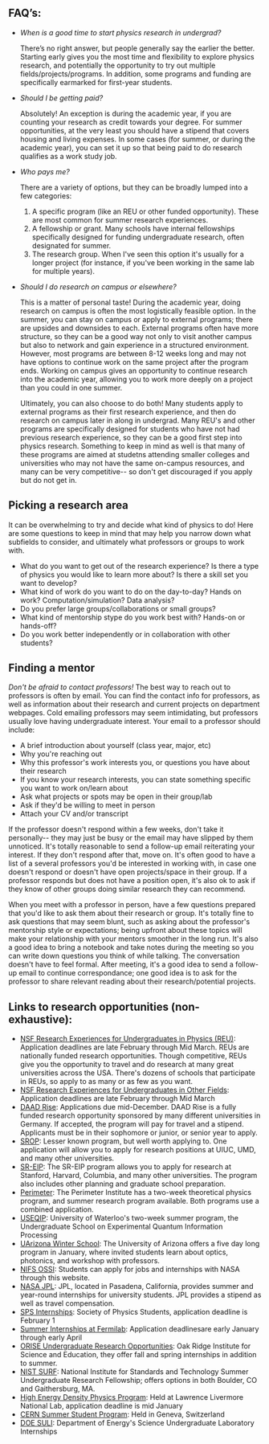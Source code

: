 ## FAQ’s:
- *When is a good time to start physics research in undergrad?*

  There’s no right answer, but people generally say the earlier the better. Starting early gives you the most time and flexibility to explore physics research, and potentially the opportunity to try out multiple fields/projects/programs. In addition, some programs and funding are specifically earmarked for first-year students.
  
- *Should I be getting paid?*

  Absolutely! An exception is during the academic year, if you are counting your research as credit towards your degree. For summer opportunities, at the very least you should have a stipend that covers housing and living expenses. In some cases (for summer, or during the academic year), you can set it up so that being paid to do research qualifies as a work study job.

- *Who pays me?*
  
  There are a variety of options, but they can be broadly lumped into a few categories:
  1) A specific program (like an REU or other funded opportunity). These are most common for summer research experiences.
  2) A fellowship or grant. Many schools have internal fellowships specifically designed for funding undergraduate research, often designated for summer.
  3) The research group. When I've seen this option it's usually for a longer project (for instance, if you've been working in the same lab for multiple years).

- *Should I do research on campus or elsewhere?*

  This is a matter of personal taste! During the academic year, doing research on campus is often the most logistically feasible option. In the summer, you can stay on campus or apply to external programs; there are upsides and downsides to each. External programs often have more structure, so they can be a good way not only to visit another campus but also to network and gain experience in a structured environment. However, most programs are between 8-12 weeks long and may not have options to continue work on the same project after the program ends. Working on campus gives an opportunity to continue research into the academic year, allowing you to work more deeply on a project than you could in one summer. 
  
  Ultimately, you can also choose to do both! Many students apply to external programs as their first research experience, and then do research on campus later in along in undergrad. Many REU's and other programs are specifically designed for students who have not had previous research experience, so they can be a good first step into physics research. Something to keep in mind as well is that many of these programs are aimed at studetns attending smaller colleges and universities who may not have the same on-campus resources, and many can be very competitive-- so don't get discouraged if you apply but do not get in.
  
## Picking a research area

It can be overwhelming to try and decide what kind of physics to do! Here are some questions to keep in mind that may help you narrow down what subfields to consider, and ultimately what professors or groups to work with.
- What do you want to get out of the research experience? Is there a type of physics you would like to learn more about? Is there a skill set you want to develop?
- What kind of work do you want to do on the day-to-day? Hands on work? Computation/simulation? Data analysis? 
- Do you prefer large groups/collaborations or small groups? 
- What kind of mentorship stype do you work best with? Hands-on or hands-off? 
- Do you work better independently or in collaboration with other students?
  
## Finding a mentor

*Don't be afraid to contact professors!* The best way to reach out to professors is often by email. You can find the contact info for professors, as well as information about their research and current projects on department webpages. Cold emailing professors may seem intimidating, but professors usually love having undergraduate interest. Your email to a professor should include:
   - A brief introduction about yourself (class year, major, etc)
   - Why you're reaching out
   - Why this professor's work interests you, or questions you have about their research
   - If you know your research interests, you can state something specific you want to work on/learn about
   - Ask what projects or spots may be open in their group/lab
   - Ask if they'd be willing to meet in person
   - Attach your CV and/or transcript

If the professor doesn't respond within a few weeks, don't take it personally-- they may just be busy or the email may have slipped by them unnoticed. It's totally reasonable to send a follow-up email reiterating your interest. If they don't respond after that, move on. It's often good to have a list of a several professors you'd be interested in working with, in case one doesn't respond or doesn't have open projects/space in their group. If a professor responds but does not have a position open, it's also ok to ask if they know of other groups doing similar research they can recommend.

When you meet with a professor in person, have a few questions prepared that you'd like to ask them about their research or group. It's totally fine to ask questions that may seem blunt, such as asking about the professor's mentorship style or expectations; being upfront about these topics will make your relationship with your mentors smoother in the long run. It's also a good idea to bring a notebook and take notes during the meeting so you can write down questions you think of while talking. The conversation doesn't have to feel formal. After meeting, it's a good idea to send a follow-up email to continue correspondance; one good idea is to ask for the professor to share relevant reading about their research/potential projects.

## Links to research opportunities (non-exhaustive):
- [NSF Research Experiences for Undergraduates in Physics (REU)](http://www.nsf.gov/crssprgm/reu/list_result.cfm?unitid=69): Application deadlines are late February through Mid March. REUs are nationally funded research opportunities. Though competitive, REUs give you the opportunity to travel and do research at many great universities across the USA. There's dozens of schools that participate in REUs, so apply to as many or as few as you want. 
- [NSF Research Experiences for Undergraduates in Other Fields](http://www.nsf.gov/crssprgm/reu/reu_search.cfm): Application deadlines are late February through Mid March
- [DAAD Rise](https://www.daad.de/rise/en/rise-germany/find-an-internship/): Applications due mid-December. DAAD Rise is a fully funded research opportunity sponsored by many different universities in Germany. If accepted, the program will pay for travel and a stipend. Applicants must be in their sophomore or junior, or senior year to apply. 
- [SROP](http://www.btaa.org/resources-for/students/srop/campus-profiles): Lesser known program, but well worth applying to. One application will allow you to apply for research positions at UIUC, UMD, and many other universities.
- [SR-EIP](https://www.theleadershipalliance.org/programs/summer-research): The SR-EIP program allows you to apply for research at Stanford, Harvard, Columbia, and many other universities. The program also includes other planning and graduate school preparation.
- [Perimeter](https://www.perimeterinstitute.ca/training/undergraduate-students/undergraduate-theoretical-physics-summer-program): The Perimeter Institute has a two-week theoretical physics program, and summer research program available. Both programs use a combined application.
- [USEQIP](https://uwaterloo.ca/institute-for-quantum-computing/programs/useqip): University of Waterloo's two-week summer program, the Undergraduate School on Experimental Quantum Information Processing
- [UArizona Winter School](https://wp.optics.arizona.edu/winter-school-workshop/media/): The University of Arizona offers a five day long program in January, where invited students learn about optics, photonics, and workshop with professors.
- [NIFS OSSI](https://intern.nasa.gov/ossi/web/public/main/): Students can apply for jobs and internships with NASA through this website.
- [NASA JPL](https://www.jpl.nasa.gov/edu/intern/apply/): JPL, located in Pasadena, California, provides summer and year-round internships for university students. JPL provides a stipend as well as travel compensation.
- [SPS Internships](http://www.spsnational.org/programs/internships): Society of Physics Students, application deadline is February 1
- [Summer Internships at Fermilab](https://interns.fnal.gov/): Application deadlinesare early January through early April
- [ORISE Undergraduate Research Opportunities](http://orise.orau.gov/science-education/internships-scholarships-fellowships/undergraduates.aspx/): Oak Ridge Institute for Science and Education, they offer fall and spring internships in addition to summer. 
- [NIST SURF](https://www.nist.gov/surf): National Institute for Standards and Technology Summer Undergraduate Research Fellowship; offers options in both Boulder, CO and Gaithersburg, MA.
- [High Energy Density Physics Program](https://www.llnl.gov/): Held at Lawrence Livermore National Lab, application deadline is mid January
- [CERN Summer Student Program](https://careers.cern/students): Held in Geneva, Switzerland
- [DOE SULI](http://science.energy.gov/wdts/suli/): Department of Energy's Science Undergraduate Laboratory Internships 

